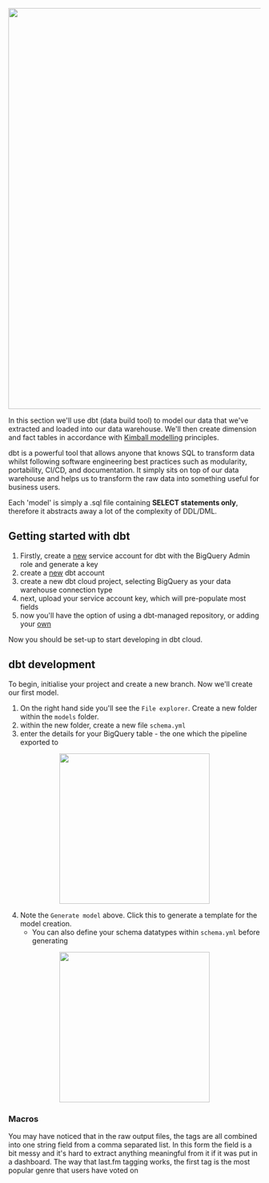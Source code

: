  <p align="center">
 <picture>
<img src="https://github.com/jackv-murray/lastfm_scrobble_analysis/blob/main/assets/section%205.png" width="800">
 </picture>
 </p>

In this section we'll use dbt (data build tool) to model our data that we've extracted and loaded into our data warehouse. We'll then create dimension and fact tables in accordance with
[Kimball modelling](https://www.kimballgroup.com/data-warehouse-business-intelligence-resources/kimball-techniques/dimensional-modeling-techniques/star-schema-olap-cube/) principles. 

dbt is a powerful tool that allows anyone that knows SQL to transform data whilst following software engineering best practices such as modularity, portability, CI/CD, and documentation. It simply sits on top of our
data warehouse and helps us to transform the raw data into something useful for business users. 

Each 'model' is simply a .sql file containing **SELECT statements only**, therefore it abstracts away a lot of the complexity of DDL/DML.

## Getting started with dbt

1. Firstly, create a [new](https://console.cloud.google.com/iam-admin/) service account for dbt with the BigQuery Admin role and generate a key
2. create a [new](https://www.getdbt.com/signup) dbt account
3. create a new dbt cloud project, selecting BigQuery as your data warehouse connection type
4. next, upload your service account key, which will pre-populate most fields
5. now you'll have the option of using a dbt-managed repository, or adding your [own](https://docs.getdbt.com/docs/cloud/git/connect-github)

Now you should be set-up to start developing in dbt cloud.

## dbt development

To begin, initialise your project and create a new branch. Now we'll create our first model.

1. On the right hand side you'll see the ```File explorer```. Create a new folder within the ```models``` folder.
2. within the new folder, create a new file ```schema.yml```
3. enter the details for your BigQuery table - the one which the pipeline exported to


 <p align="center">
 <picture>
<img src="https://github.com/jackv-murray/lastfm_scrobble_analysis/assets/102922713/82517457-f5eb-476c-a7b9-531ffc02a942" width="300">
 </picture>
 </p>

4. Note the ```Generate model``` above. Click this to generate a template for the model creation.
   * You can also define your schema datatypes within ```schema.yml``` before generating


 <p align="center">
 <picture>
<img src="https://github.com/jackv-murray/lastfm_scrobble_analysis/assets/102922713/c4c5bb0f-00fb-4f71-890b-9e5345e1db2c" width="300">
 </picture>
 </p>


### Macros

You may have noticed that in the raw output files, the tags are all combined into one string field from a comma separated list.
In this form the field is a bit messy and it's hard to extract anything meaningful from it if it was put in a dashboard. The way that last.fm tagging works, 
the first tag is the most popular genre that users have voted on  
